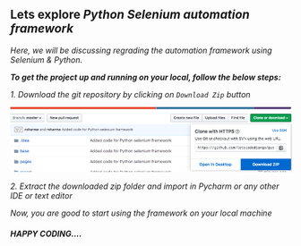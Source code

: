 <h2>Lets explore <em>Python Selenium<em> automation framework</h2>

Here, we will be discussing regrading the automation framework using Selenium & Python.

**To get the project up and running on your local, follow the below steps:**

*_1. Download the git repository by clicking on `Download Zip` button_*

<img src=downloadzip.png>

*_2. Extract the downloaded zip folder and import in Pycharm or any other IDE or text editor_*

Now, you are good to start using the framework on your local machine

#### HAPPY CODING....
